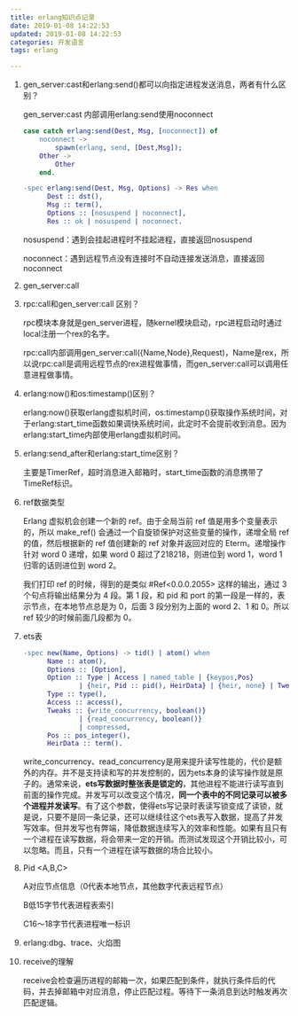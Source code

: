 ```yaml
---
title: erlang知识点记录
date: 2019-01-08 14:22:53
updated: 2019-01-08 14:22:53
categories: 开发语言
tags: erlang

---
```


1. gen_server:cast和erlang:send()都可以向指定进程发送消息，两者有什么区别？

   gen_server:cast 内部调用erlang:send使用noconnect

   ```erlang
   case catch erlang:send(Dest, Msg, [noconnect]) of
       noconnect ->
           spawn(erlang, send, [Dest,Msg]);
       Other ->
           Other
       end.
   ```

   ```erlang
   -spec erlang:send(Dest, Msg, Options) -> Res when
         Dest :: dst(),
         Msg :: term(),
         Options :: [nosuspend | noconnect],
         Res :: ok | nosuspend | noconnect.
   ```

   nosuspend：遇到会挂起进程时不挂起进程，直接返回nosuspend

   noconnect：遇到远程节点没有连接时不自动连接发送消息，直接返回noconnect

<!--more-->

2. gen_server:call

3. rpc:call和gen_server:call 区别？

   rpc模块本身就是gen_server进程，随kernel模块启动，rpc进程启动时通过local注册一个rex的名字。

   rpc:call内部调用gen_server:call({Name,Node},Request)，Name是rex，所以说rpc:call是调用远程节点的rex进程做事情，而gen_server:call可以调用任意进程做事情。

4. erlang:now()和os:timestamp()区别？

   erlang:now()获取erlang虚拟机时间，os:timestamp()获取操作系统时间，对于erlang:start_time函数如果调快系统时间，此定时不会提前收到消息。因为erlang:start_time内部使用erlang虚拟机时间。

5. erlang:send_after和erlang:start_time区别？

   主要是TimerRef，超时消息进入邮箱时，start_time函数的消息携带了TimeRef标识。

6. ref数据类型

   Erlang 虚拟机会创建一个新的 ref。由于全局当前 ref 值是用多个变量表示的，所以 make_ref() 会通过一个自旋锁保护对这些变量的操作，递增全局 ref 的值，然后根据新的 ref 值创建新的 ref 对象并返回对应的 Eterm。递增操作针对 word 0 递增，如果 word 0 超过了218218，则进位到 word 1，word 1 归零的话则进位到 word 2。

   我们打印 ref 的时候，得到的是类似 #Ref<0.0.0.2055> 这样的输出，通过 3 个句点将输出结果分为 4 段。第 1 段，和 pid 和 port 的第一段是一样的，表示节点，在本地节点总是为 0，后面 3 段分别为上面的 word 2、1 和 0。所以 ref 较少的时候前面几段都为 0。

7. ets表

   ```erlang
   -spec new(Name, Options) -> tid() | atom() when
         Name :: atom(),
         Options :: [Option],
         Option :: Type | Access | named_table | {keypos,Pos}
                 | {heir, Pid :: pid(), HeirData} | {heir, none} | Tweaks,
         Type :: type(),
         Access :: access(),
         Tweaks :: {write_concurrency, boolean()}
                 | {read_concurrency, boolean()}
                 | compressed,
         Pos :: pos_integer(),
         HeirData :: term().
   ```

   write_concurrency、read_concurrency是用来提升读写性能的，代价是额外的内存。并不是支持读和写的并发控制的，因为ets本身的读写操作就是原子的。通常来说，**ets写数据时整张表是锁定的**，其他进程不能进行读写直到前面的操作完成。并发写可以改变这个情况，**同一个表中的不同记录可以被多个进程并发读写**。有了这个参数，使得ets写记录时表读写锁变成了读锁，就是说，只要不是同一条记录，还可以继续往这个ets表写入数据，提高了并发写效率。但并发写也有弊端，降低数据连续写入的效率和性能。如果有且只有一个进程在读写数据，将会带来一定的开销。而测试发现这个开销比较小，可以忽略。而且，只有一个进程在读写数据的场合比较小。

8. Pid <A,B,C>

   A对应节点信息（0代表本地节点，其他数字代表远程节点）

   B低15字节代表进程表索引

   C16～18字节代表进程唯一标识

9. erlang:dbg、trace、火焰图

10. receive的理解

    receive会检查遍历进程的邮箱一次，如果匹配到条件，就执行条件后的代码，并去掉邮箱中对应消息，停止匹配过程。等待下一条消息到达时触发再次匹配逻辑。
